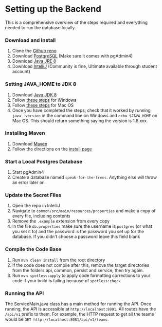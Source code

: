 # Setting up the Backend
This is a comprehensive overview of the steps required and everything needed to run the database locally. 

### Download and Install
1. Clone the [Github repo](https://github.com/Code-4-Community/speak-for-the-trees-backend)
2. Download [PostgreSQL](https://www.postgresql.org/download/) (Make sure it comes with pgAdmin4)
3. Download [Java JRE 8](https://www.oracle.com/java/technologies/javase-jre8-downloads.html)
4. Download [IntelliJ](https://www.jetbrains.com/idea/download/) (Community is fine, Ultimate available through student account)

### Setting JAVA_HOME to JDK 8
1. Download [Java JDK 8](https://www.oracle.com/java/technologies/javase/javase-jdk8-downloads.html)
2. Follow [these steps](https://mkyong.com/java/how-to-set-java_home-on-windows-10/) for Windows
3. Follow [these steps](https://mkyong.com/java/how-to-set-java_home-environment-variable-on-mac-os-x/) for Mac OS
4. Once you have completed the steps, check that it worked by running `java -version` in the command line on Windows and `echo $JAVA_HOME` on Mac OS. This should return something saying the version is 1.8.xxx.

### Installing Maven
1. Download [Maven](https://maven.apache.org/download.cgi)
2. Follow the directions on the [install page](https://maven.apache.org/install.html)

### Start a Local Postgres Database
1. Start pgAdmin4
2. Create a database named `speak-for-the-trees`. Anything else will throw an error later on

### Update the Secret Files
1. Open the repo in IntelliJ
2. Navigate to `common/src/main/resources/properties` and make a copy of every file, including contents
3. Remove the `.example` extension from every copy
4. In the file `db.properties` make sure the username is `postgres` (or what you set it to) and the password is the password you set up for the database. If you didn't choose a password leave this field blank

### Compile the Code Base
1. Run `mvn clean install` from the root directory
2. If the code does not compile after this, remove the target directories from the folders api, common, persist and service, then try again.
3. Run `mvn spotless:apply` to apply code formatting corrections to your code if your build is failing because of `spotless:check`

### Running the API
The ServiceMain.java class has a main method for running the API. Once running, the API is accessible at `http://localhost:8081`. All routes have the `/api/v1` prefix to them. For example, the HTTP request to get all the teams would be `GET http://localhost:8081/api/v1/teams`.